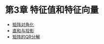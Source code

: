 # 第3章 特征值和特征向量



- [矩阵对角化](fibonacii.md)
- [直和与投影](directsum.md)
- [矩阵的QR分解](qr_decomposition.md)

